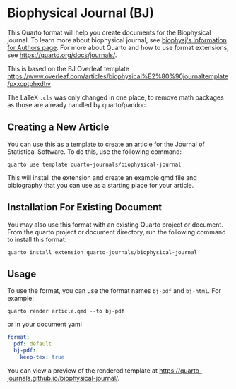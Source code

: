 # Biophysical Journal (BJ)

This Quarto format will help you create documents for the Biophysical journal. To learn more about biophysical journal, see [biophysj's Information for Authors page](https://www.cell.com/biophysj/author-resources). For more about Quarto and how to use format extensions, see <https://quarto.org/docs/journals/>.


This is based on the BJ Overleaf template <https://www.overleaf.com/articles/biophysical%E2%80%90journaltemplate/pxxcptphxdhv>

The LaTeX `.cls` was only changed in one place, to remove math packages as those are already handled by quarto/pandoc.

## Creating a New Article

You can use this as a template to create an article for the Journal of Statistical Software. To do this, use the following command:

```quarto use template quarto-journals/biophysical-journal```

This will install the extension and create an example qmd file and bibiography that you can use as a starting place for your article.

## Installation For Existing Document

You may also use this format with an existing Quarto project or document. From the quarto project or document directory, run the following command to install this format:

```quarto install extension quarto-journals/biophysical-journal```

## Usage 

To use the format, you can use the format names `bj-pdf` and `bj-html`. For example:

```quarto render article.qmd --to bj-pdf```

or in your document yaml

```yaml
format:
  pdf: default
  bj-pdf:
    keep-tex: true    
```

You can view a preview of the rendered template at <https://quarto-journals.github.io/biophysical-journal/>.